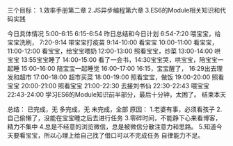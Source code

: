 三个目标：
1.效率手册第二章
2.JS异步编程第六章
3.ES6的Module相关知识和代码实践

今日具体情况
5:00-6:15
6:15-6:54 昨日总结和今日计划
6:54-7:20 喂宝宝，给宝宝洗刷，
7:20-9:14 带宝宝打疫苗 
9:14-10:00 看宝宝
10:00-11:00 看宝宝，
11:00-12:00 看宝宝，给宝宝喂奶
12:00-13:00 照看宝宝，炒菜
13:00-14:00 哄宝宝 13:55宝宝睡了
14:00-15:00 看了一会书，14:30宝宝哭，哄宝宝，陪宝宝一起睡
15:00-16:00 陪宝宝一起睡觉
16:00-17:00 16:15，宝宝醒了， 16:29出去理发和超市
17:00-18:00 超市买菜
18:00-19:00 照看宝宝，做饭
19:00-20:00 照看宝宝
20:00-21:00 照看宝宝
21:00-22:30 去接刘书仙
22:30-22:43 喂宝宝
22:43-24:00 学习ES6的Module知识前半部分，最后十分钟，太困了。 结束本天

总结：
已完成，无
多完成，无
未完成，全部
原因：
1.老婆有事，必须看孩子
2.自己偷懒了，没能在宝宝睡之后去进行任务
3.零碎时间，不能静下心来看博客，精力不集中
4.总是不经意的浏览微信，总是被微信分散注意力和思路。
5.知道今天要看宝宝，所以心理上给自己找了借口可以不完成任务
  自律能力不足。